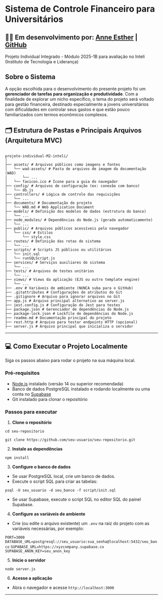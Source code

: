# Sistema de Controle Financeiro para Universitários 
## 👩‍💻 Em desenvolvimento por: [Anne Esther](https://www.linkedin.com/in/anneestherlf/) | [GitHub](https://github.com/anneestherlf)
Projeto Individual Integrado - Módulo 2025-1B para avaliação no Inteli (Instituto de Tecnologia e Liderança)


##  Sobre o Sistema
A opção escolhida para o desenvolvimento do presente projeto foi um **gerenciador de tarefas para organização e produtividade**. Com a finalidade de explorar um nicho específico, o tema do projeto será voltado para gestão financeira, destinado especialmente a jovens universitários com dificuldades em controlar seus gastos e que estão pouco familiarizados com termos econômicos complexos.

## 🗂️ Estrutura de Pastas e Principais Arquivos (Arquitetura MVC)

```

projeto-individual-M2-inteli/
│
├── assets/ # Arquivos públicos como imagens e fontes
│   └── wad-assets/ # Pasta de arquivos de imagem da documentação (WAD)
│       └── ...
│   └── favicon.ico # Ícone para a guia do navegador
├── config/ # Arquivos de configuração (ex: conexão com banco)
│   └── db.js
├── controllers/ # Lógica de controle das requisições
│   └── ...
├── documents/ # Documentação do projeto
│   └── WAD.md # Web Application Document
├── models/ # Definição dos modelos de dados (estrutura do banco)
│   └── ...
├── node_modules/ # Dependências do Node.js (gerado automaticamente)
│   └── ...
├── public/ # Arquivos públicos acessíveis pelo navegador
│   └── css/ # Estilos
│       └── style.css
├── routes/ # Definição das rotas do sistema
│   └── ...
├── scripts/ # Scripts JS públicos ou utilitários
│   └── init.sql
│   └── runSQLScript.js
├── services/ # Serviços auxiliares do sistema
│   └── ...
├── tests/ # Arquivos de testes unitários
│   └── ...
├── views/ # Views da aplicação (EJS ou outro template engine)
│   └── ...
├── .env # Variáveis de ambiente (NUNCA suba para o GitHub)
├── .gitattributes # Configurações de atributos do Git
├── .gitignore # Arquivo para ignorar arquivos no Git
├── app.js # Arquivo principal alternativo ao server.js
├── jest.config.js # Configuração do Jest para testes
├── package.json # Gerenciador de dependências do Node.js
├── package-lock.json # Lockfile de dependências do Node.js
├── readme.md # Documentação principal do projeto
├── rest.http # Arquivo para testar endpoints HTTP (opcional)
├── server.js # Arquivo principal que inicializa o servidor

```


---

## 💻 Como Executar o Projeto Localmente

Siga os passos abaixo para rodar o projeto na sua máquina local.

### Pré-requisitos

- [Node.js](https://nodejs.org/) instalado (versão 14 ou superior recomendada)
- Banco de dados PostgreSQL instalado e rodando localmente ou uma conta no [Supabase](https://supabase.com/)
- Git instalado para clonar o repositório

### Passos para executar

1. **Clone o repositório**

``cd seu-repositorio``

``git clone https://github.com/seu-usuario/seu-repositorio.git ``


2. **Instale as dependências**

``npm install``


3. **Configure o banco de dados**

- Se usar PostgreSQL local, crie um banco de dados.
- Execute o script SQL para criar as tabelas:

``psql -U seu_usuario -d seu_banco -f script/init.sql``


- Se usar Supabase, execute o script SQL no editor SQL do painel Supabase.

4. **Configure as variáveis de ambiente**

- Crie (ou edite o arquivo existente) um `.env` na raiz do projeto com as variáveis necessárias, por exemplo:

``PORT=3000``
``DATABASE_URL=postgresql://seu_usuario:sua_senha@localhost:5432/seu_banco``
``SUPABASE_URL=https://xyzcompany.supabase.co``
``SUPABASE_ANON_KEY=seu_anon_key``

5. **Inicie o servidor**

``node server.js``

6. **Acesse a aplicação**

- Abra o navegador e acesse `http://localhost:3000`

---

